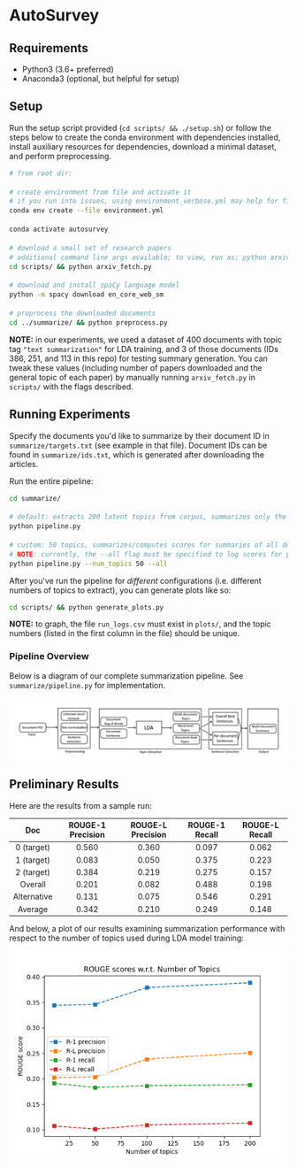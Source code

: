 # AutoSurvey

## Requirements

* Python3 (3.6+ preferred)
* Anaconda3 (optional, but helpful for setup)

## Setup

Run the setup script provided (```cd scripts/ && ./setup.sh```) or follow the steps below to create the conda environment with dependencies installed, install auxiliary resources for dependencies, download a minimal dataset, and perform preprocessing.

```bash
# from root dir:

# create environment from file and activate it
# if you run into issues, using environment_verbose.yml may help for finding missing packages
conda env create --file environment.yml

conda activate autosurvey

# download a small set of research papers
# additional command line args available; to view, run as: python arxiv_fetch.py -h
cd scripts/ && python arxiv_fetch.py

# download and install spaCy language model
python -m spacy download en_core_web_sm

# preprocess the downloaded documents
cd ../summarize/ && python preprocess.py
```

**NOTE:** in our experiments, we used a dataset of 400 documents with topic tag `"text summarization"` for LDA training, and 3 of those documents (IDs 386, 251, and 113 in this repo) for testing summary generation. You can tweak these values (including number of papers downloaded and the general topic of 
each paper) by manually running `arxiv_fetch.py` in `scripts/` with the flags described.

## Running Experiments

Specify the documents you'd like to summarize by their document ID in `summarize/targets.txt` (see example in that file). Document IDs can be found in `summarize/ids.txt`, which is generated after downloading the articles.

Run the entire pipeline:

```bash
cd summarize/

# default: extracts 200 latent topics from corpus, summarizes only the documents specified in targets.txt
python pipeline.py

# custom: 50 topics, summarizes/computes scores for summaries of all documents in the training corpus
# NOTE: currently, the --all flag must be specified to log scores for plot generation
python pipeline.py --num_topics 50 --all
```

After you've run the pipeline for *different* configurations (i.e. different numbers of topics to extract), you can generate plots like so:

```bash
cd scripts/ && python generate_plots.py
```

**NOTE:** to graph, the file `run_logs.csv` must exist in `plots/`, and the topic numbers (listed in the first column in the file) should be unique.

### Pipeline Overview

Below is a diagram of our complete summarization pipeline. See `summarize/pipeline.py` for implementation.

![overview of our summarization pipeline](assets/pipeline.png "Overview of our summarization pipeline")

## Preliminary Results

Here are the results from a sample run:

|     Doc     | ROUGE-1 Precision | ROUGE-L Precision | ROUGE-1 Recall | ROUGE-L Recall |
|:-----------:|:-----------------:|:-----------------:|:--------------:|:--------------:|
|  0 (target) |       0.560       |       0.360       |      0.097     |      0.062     |
|  1 (target) |       0.083       |       0.050       |      0.375     |      0.223     |
|  2 (target) |       0.384       |       0.219       |      0.275     |      0.157     |
|   Overall   |       0.201       |       0.082       |      0.488     |      0.198     |
| Alternative |       0.131       |       0.075       |      0.546     |      0.291     |
|   Average   |       0.342       |       0.210       |      0.249     |      0.148     |

And below, a plot of our results examining summarization performance with respect to the number of topics used during LDA model training:

![a graph of our results](assets/rouge_scores.png "a graph of our topics vs. ROUGE score results")